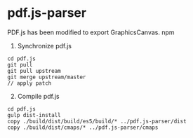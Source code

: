 # pdf.js-parser

PDF.js has been modified to export GraphicsCanvas.
npm
1. Synchronize pdf.js

```shell
cd pdf.js
git pull
git pull upstream
git merge upstream/master
// apply patch
```

2. Compile pdf.js

```shell
cd pdf.js
gulp dist-install
copy ./build/dist/build/es5/build/* ../pdf.js-parser/dist
copy ./build/dist/cmaps/* ../pdf.js-parser/cmaps
```